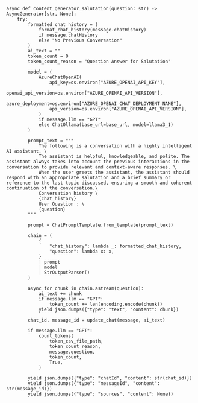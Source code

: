     async def content_generator_salutation(question: str) -> AsyncGenerator[str, None]:
        try:
            formatted_chat_history = (
                format_chat_history(message.chatHistory)
                if message.chatHistory
                else "No Previous Conversation"
            )
            ai_text = ""
            token_count = 0
            token_count_reason = "Question Answer for Salutation"

            model = (
                AzureChatOpenAI(
                    api_key=os.environ["AZURE_OPENAI_API_KEY"],
                    openai_api_version=os.environ["AZURE_OPENAI_API_VERSION"],
                    azure_deployment=os.environ["AZURE_OPENAI_CHAT_DEPLOYMENT_NAME"],
                    api_version=os.environ["AZURE_OPENAI_API_VERSION"],
                )
                if message.llm == "GPT"
                else ChatOllama(base_url=base_url, model=llama3_1)
            )

            prompt_text = """
                The following is a conversation with a highly intelligent AI assistant. \
                The assistant is helpful, knowledgeable, and polite. The assistant always takes into account the previous interactions in the conversation to provide relevant and context-aware responses. \
                When the user greets the assistant, the assistant should respond with an appropriate salutation and a brief summary or reference to the last topic discussed, ensuring a smooth and coherent continuation of the conversation.\
                Conversation history \
                {chat_history}
                User Question : \
                {question}
            """

            prompt = ChatPromptTemplate.from_template(prompt_text)

            chain = (
                {
                    "chat_history": lambda _: formatted_chat_history,
                    "question": lambda x: x,
                }
                | prompt
                | model
                | StrOutputParser()
            )

            async for chunk in chain.astream(question):
                ai_text += chunk
                if message.llm == "GPT":
                    token_count += len(encoding.encode(chunk))
                yield json.dumps({"type": "text", "content": chunk})

            chat_id, message_id = update_chat(message, ai_text)

            if message.llm == "GPT":
                count_tokens(
                    token_csv_file_path,
                    token_count_reason,
                    message.question,
                    token_count,
                    True,
                )

            yield json.dumps({"type": "chatId", "content": str(chat_id)})
            yield json.dumps({"type": "messageId", "content": str(message_id)})
            yield json.dumps({"type": "sources", "content": None})
